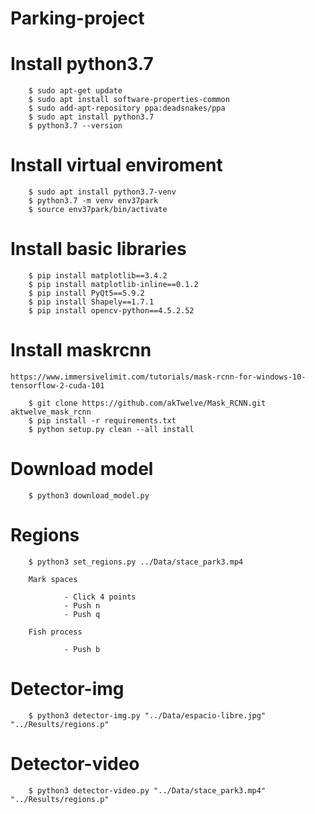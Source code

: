 # Parking-project


# Install python3.7

        $ sudo apt-get update
        $ sudo apt install software-properties-common
        $ sudo add-apt-repository ppa:deadsnakes/ppa
        $ sudo apt install python3.7
        $ python3.7 --version

# Install virtual enviroment

        $ sudo apt install python3.7-venv
        $ python3.7 -m venv env37park
        $ source env37park/bin/activate

# Install basic libraries

        $ pip install matplotlib==3.4.2
        $ pip install matplotlib-inline==0.1.2
        $ pip install PyQt5==5.9.2
        $ pip install Shapely==1.7.1
        $ pip install opencv-python==4.5.2.52

# Install maskrcnn

    https://www.immersivelimit.com/tutorials/mask-rcnn-for-windows-10-tensorflow-2-cuda-101

        $ git clone https://github.com/akTwelve/Mask_RCNN.git aktwelve_mask_rcnn
        $ pip install -r requirements.txt
        $ python setup.py clean --all install


# Download model

        $ python3 download_model.py

# Regions

        $ python3 set_regions.py ../Data/stace_park3.mp4

        Mark spaces                 
                
                - Click 4 points
                - Push n
                - Push q
        
        Fish process
                
                - Push b

# Detector-img

        $ python3 detector-img.py "../Data/espacio-libre.jpg" "../Results/regions.p"

# Detector-video

        $ python3 detector-video.py "../Data/stace_park3.mp4" "../Results/regions.p"
